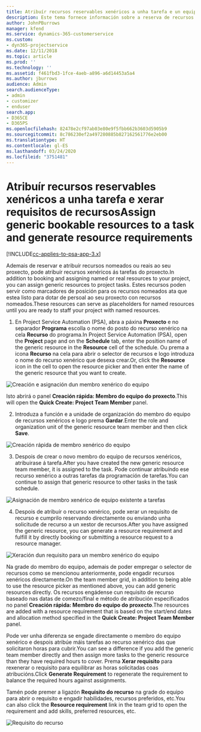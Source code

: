 ```yaml
---
title: Atribuír recursos reservables xenéricos a unha tarefa e un equipo de proxectos
description: Este tema fornece información sobre a reserva de recursos xenéricos a tarefas e equipos de proxectos.
author: JohnPBurrows
manager: kfend
ms.service: dynamics-365-customerservice
ms.custom:
- dyn365-projectservice
ms.date: 12/11/2018
ms.topic: article
ms.prod: ''
ms.technology: ''
ms.assetid: f461fbd3-1fce-4aeb-a896-a6d14453a5a4
ms.author: jburrows
audience: Admin
search.audienceType:
- admin
- customizer
- enduser
search.app:
- D365CE
- D365PS
ms.openlocfilehash: 82478e2cf97ab03e80e9f5fbb662b3603d5905b9
ms.sourcegitcommit: 8c786230ef2a497280885b827162561776e2eb00
ms.translationtype: HT
ms.contentlocale: gl-ES
ms.lasthandoff: 03/24/2020
ms.locfileid: "3751481"
---
```

# <a name="assign-generic-bookable-resources-to-a-task-and-generate-resource-requirements"></a><span data-ttu-id="ea60e-103">Atribuír recursos reservables xenéricos a unha tarefa e xerar requisitos de recursos</span><span class="sxs-lookup"><span data-stu-id="ea60e-103">Assign generic bookable resources to a task and generate resource requirements</span></span> 

[!INCLUDE[cc-applies-to-psa-app-3.x](../includes/cc-applies-to-psa-app-3x.md)]

<span data-ttu-id="ea60e-104">Ademais de reservar e atribuír recursos nomeados ou reais ao seu proxecto, pode atribuír recursos xenéricos ás tarefas do proxecto.</span><span class="sxs-lookup"><span data-stu-id="ea60e-104">In addition to booking and assigning named or real resources to your project, you can assign generic resources to project tasks.</span></span> <span data-ttu-id="ea60e-105">Estes recursos poden servir como marcadores de posición para os recursos nomeados ata que estea listo para dotar de persoal ao seu proxecto con recursos nomeados.</span><span class="sxs-lookup"><span data-stu-id="ea60e-105">These resources can serve as placeholders for named resources until you are ready to staff your project with named resources.</span></span> 

1. <span data-ttu-id="ea60e-106">En Project Service Automation (PSA), abra a páxina **Proxecto** e no separador **Programa** escolla o nome do posto do recurso xenérico na cela **Recurso** do programa.</span><span class="sxs-lookup"><span data-stu-id="ea60e-106">In Project Service Automation (PSA), open the **Project** page and on the **Schedule** tab, enter the position name of the generic resource in the **Resource** cell of the schedule.</span></span> <span data-ttu-id="ea60e-107">Ou prema a icona **Recurso** na cela para abrir o selector de recursos e logo introduza o nome do recurso xenérico que desexa crear.</span><span class="sxs-lookup"><span data-stu-id="ea60e-107">Or, click the **Resource** icon in the cell to open the resource picker and then enter the name of the generic resource that you want to create.</span></span>

![Creación e asignación dun membro xenérico do equipo](media/RM-how-to-9.png)

<span data-ttu-id="ea60e-109">Isto abrirá o panel **Creación rápida: Membro do equipo do proxecto**.</span><span class="sxs-lookup"><span data-stu-id="ea60e-109">This will open the **Quick Create: Project Team Member** panel.</span></span> 

2. <span data-ttu-id="ea60e-110">Introduza a función e a unidade de organización do membro do equipo de recursos xenéricos e logo prema **Gardar**.</span><span class="sxs-lookup"><span data-stu-id="ea60e-110">Enter the role and organization unit of the generic resource team member and then click **Save**.</span></span>

![Creación rápida de membro xenérico do equipo](media/RM-how-to-10.png)

3. <span data-ttu-id="ea60e-112">Despois de crear o novo membro do equipo de recursos xenéricos, atribuirase á tarefa.</span><span class="sxs-lookup"><span data-stu-id="ea60e-112">After you have created the new generic resource team member, it is assigned to the task.</span></span> <span data-ttu-id="ea60e-113">Pode continuar atribuíndo ese recurso xenérico a outras tarefas da programación de tarefas.</span><span class="sxs-lookup"><span data-stu-id="ea60e-113">You can continue to assign that generic resource to other tasks in the task schedule.</span></span>

![Asignación de membro xenérico de equipo existente a tarefas](media/RM-how-to-11.png)

4. <span data-ttu-id="ea60e-115">Despois de atribuír o recurso xenérico, pode xerar un requisito de recurso e cumprilo reservando directamente ou enviando unha solicitude de recurso a un xestor de recursos.</span><span class="sxs-lookup"><span data-stu-id="ea60e-115">After you have assigned the generic resource, you can generate a resource requirement and fulfill it by directly booking or submitting a resource request to a resource manager.</span></span>

![Xeración dun requisito para un membro xenérico do equipo](media/RM-how-to-12.png)

<span data-ttu-id="ea60e-117">Na grade do membro do equipo, ademais de poder empregar o selector de recursos como se mencionou anteriormente, pode engadir recursos xenéricos directamente.</span><span class="sxs-lookup"><span data-stu-id="ea60e-117">On the team member grid, in addition to being able to use the resource picker as mentioned above, you can add generic resources directly.</span></span> <span data-ttu-id="ea60e-118">Os recursos engádense cun requisito de recurso baseado nas datas de comezo/final e método de atribución especificados no panel **Creación rápida: Membro do equipo do proxecto**.</span><span class="sxs-lookup"><span data-stu-id="ea60e-118">The resources are added with a resource requirement that is based on the start/end dates and allocation method specified in the **Quick Create: Project Team Member** panel.</span></span>

<span data-ttu-id="ea60e-119">Pode ver unha diferenza se engade directamente o membro do equipo xenérico e despois atribúe máis tarefas ao recurso xenérico das que solicitaron horas para cubrir.</span><span class="sxs-lookup"><span data-stu-id="ea60e-119">You can see a difference if you add the generic team member directly and then assign more tasks to the generic resource than they have required hours to cover.</span></span> <span data-ttu-id="ea60e-120">Prema **Xerar requisito** para rexenerar o requisito para equilibrar as horas solicitadas coas atribucións.</span><span class="sxs-lookup"><span data-stu-id="ea60e-120">Click **Generate Requirement** to regenerate the requirement to balance the required hours against assignments.</span></span>

<span data-ttu-id="ea60e-121">Tamén pode premer a ligazón **Requisito do recurso** na grade do equipo para abrir o requisito e engadir habilidades, recursos preferidos, etc.</span><span class="sxs-lookup"><span data-stu-id="ea60e-121">You can also click the **Resource requirement** link in the team grid to open the requirement and add skills, preferred resources, etc.</span></span>

![Requisito do recurso](media/RM-how-to-13.png)

